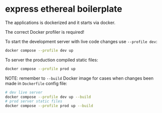 # express ethereal boilerplate

The applications is dockerized and it starts via docker.

The correct Docker profiler is required!

To start the development server with live code changes use `--profile dev`:

```bash
docker compose --profile dev up
```

To server the production compiled static files:

```bash
docker compose --profile prod up
```

NOTE: remember to `--build` Docker image for cases when changes been made in `Dockerfile` config file:

```bash
# dev live server
docker compose --profile dev up --build
# prod server static files
docker compose --profile prod up --build
```

